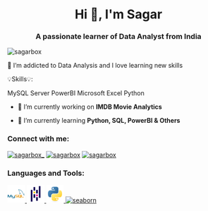 <h1 align="center">Hi 👋, I'm Sagar </h1>
<h3 align="center">A passionate learner of Data Analyst from India</h3>

<p align="left"> <img src="https://komarev.com/ghpvc/?username=sagarbox&label=Profile%20views&color=0e75b6&style=flat" alt="sagarbox" /> </p>

👀 I’m addicted to Data Analysis and I love learning new skills

💡Skills💡:

MySQL Server
PowerBI
Microsoft Excel
Python

- 🔭 I’m currently working on **IMDB Movie Analytics**

- 🌱 I’m currently learning **Python, SQL, PowerBI & Others**

<h3 align="left">Connect with me:</h3>
<p align="left">
<a href="https://instagram.com/sagarbox_" target="blank"><img align="center" src="https://raw.githubusercontent.com/rahuldkjain/github-profile-readme-generator/master/src/images/icons/Social/instagram.svg" alt="sagarbox_" height="30" width="40" /></a>
<a href="https://www.hackerrank.com/sagarbox" target="blank"><img align="center" src="https://raw.githubusercontent.com/rahuldkjain/github-profile-readme-generator/master/src/images/icons/Social/hackerrank.svg" alt="sagarbox" height="30" width="40" /></a>
<a href="https://www.leetcode.com/sagarbox" target="blank"><img align="center" src="https://raw.githubusercontent.com/rahuldkjain/github-profile-readme-generator/master/src/images/icons/Social/leet-code.svg" alt="sagarbox" height="30" width="40" /></a>
</p>

<h3 align="left">Languages and Tools:</h3>
<p align="left"> <a href="https://www.mysql.com/" target="_blank" rel="noreferrer"> <img src="https://raw.githubusercontent.com/devicons/devicon/master/icons/mysql/mysql-original-wordmark.svg" alt="mysql" width="40" height="40"/> </a> <a href="https://pandas.pydata.org/" target="_blank" rel="noreferrer"> <img src="https://raw.githubusercontent.com/devicons/devicon/2ae2a900d2f041da66e950e4d48052658d850630/icons/pandas/pandas-original.svg" alt="pandas" width="40" height="40"/> </a> <a href="https://www.python.org" target="_blank" rel="noreferrer"> <img src="https://raw.githubusercontent.com/devicons/devicon/master/icons/python/python-original.svg" alt="python" width="40" height="40"/> </a> <a href="https://seaborn.pydata.org/" target="_blank" rel="noreferrer"> <img src="https://seaborn.pydata.org/_images/logo-mark-lightbg.svg" alt="seaborn" width="40" height="40"/> </a> </p>
